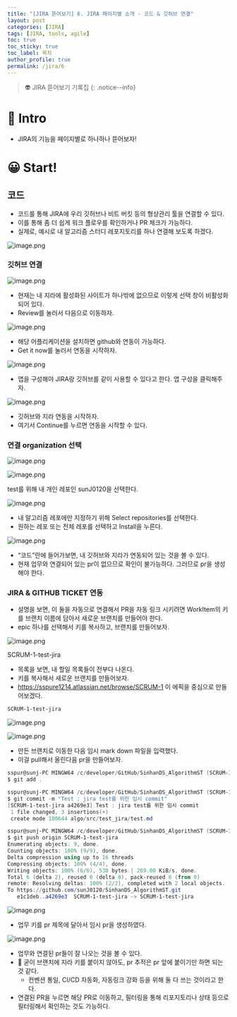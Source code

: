 ```yaml
---
title: "[JIRA 뜯어보기] 6. JIRA 페이지별 소개 - 코드 & 깃허브 연결"
layout: post
categories: [JIRA]
tags: [JIRA, tools, agile]
toc: true
toc_sticky: true
toc_label: 목차
author_profile: true
permalink: /jira/6
---
```


> 👽 JIRA 뜯어보기 기록집
> {: .notice--info}

# 🤔 Intro

- JIRA의 기능을 페이지별로 하나하나 뜯어보자!

# 😀 Start!

## 코드

- 코드를 통해 JIRA에 우리 깃허브나 비트 버킷 등의 형상관리 툴을 연결할 수 있다.
- 이를 통해 좀 더 쉽게 워크 플로우를 확인하거나 PR 체크가 가능하다.
- 실제로, 예시로 내 알고리즘 스터디 레포지토리를 하나 연결해 보도록 하겠다.

![image.png](/images/2025-08-04-jira-code_and_github/1.png)

### 깃허브 연결

![image.png](/images/2025-08-04-jira-code_and_github/2.png)

- 현재는 내 지라에 활성화된 사이트가 하나밖에 없으므로 이렇게 선택 창이 비활성화 되어 있다.
- Review를 눌러서 다음으로 이동하자.

![image.png](/images/2025-08-04-jira-code_and_github/3.png)

- 해당 어플리케이션을 설치하면 github와 연동이 가능하다.
- Get it now를 눌러서 연동을 시작하자.

![image.png](/images/2025-08-04-jira-code_and_github/4.png)

- 앱을 구성해야 JIRA랑 깃허브를 같이 사용할 수 있다고 한다. 앱 구성을 클릭해주자.

![image.png](/images/2025-08-04-jira-code_and_github/5.png)

- 깃허브와 지라 연동을 시작하자.
- 여기서 Continue를 누르면 연동을 시작할 수 있다.

### 연결 organization 선택

![image.png](/images/2025-08-04-jira-code_and_github/6.png)

![image.png](/images/2025-08-04-jira-code_and_github/7.png)

test를 위해 내 개인 레포인 sunJ0120을 선택한다.

![image.png](/images/2025-08-04-jira-code_and_github/8.png)

- 내 알고리즘 레포에만 지정하기 위해 Select repositories를 선택한다.
- 원하는 레포 또는 전체 레포를 선택하고 Install을 누른다.

![image.png](/images/2025-08-04-jira-code_and_github/9.png)

- “코드”란에 들어가보면, 내 깃허브와 지라가 연동되어 있는 것을 볼 수 있다.
- 현재 업무와 연결되어 있는 pr이 없으므로 확인이 불가능하다. 그러므로 pr을 생성해야 한다.

### JIRA & GITHUB TICKET 연동

- 설명을 보면, 이 둘을 자동으로 연결해서 PR을 자동 링크 시키려면 WorkItem의 키를 브랜치 이름에 담아서 새로운 브랜치를 만들어야 한다.
- epic 하나를 선택해서 키를 복사하고, 브랜치를 만들어보자.

![image.png](/images/2025-08-04-jira-code_and_github/10.png)

SCRUM-1-test-jira

- 목록을 보면, 내 할일 목록들이 전부다 나온다.
- 키를 복사해서 새로운 브랜치를 만들어보자.
- https://sspure1214.atlassian.net/browse/SCRUM-1 이 에픽을 중심으로 만들어보겠다.

```PowerShell
SCRUM-1-test-jira
```

![image.png](/images/2025-08-04-jira-code_and_github/11.png)

![image.png](/images/2025-08-04-jira-code_and_github/12.png)

- 만든 브랜치로 이동한 다음 임시 mark down 파일을 입력했다.
- 이걸 pull해서 올린다음 pr을 만들어보자.

```PowerShell
sspur@sunj-PC MINGW64 /c/developer/GitHub/SinhanDS_AlgorithmST (SCRUM-1-test-jira)
$ git add .

sspur@sunj-PC MINGW64 /c/developer/GitHub/SinhanDS_AlgorithmST (SCRUM-1-test-jira)
$ git commit -m "Test : jira test를 위한 임시 commit"
[SCRUM-1-test-jira a4269e3] Test : jira test를 위한 임시 commit
 1 file changed, 3 insertions(+)
 create mode 100644 algo/src/test_jira/test.md

sspur@sunj-PC MINGW64 /c/developer/GitHub/SinhanDS_AlgorithmST (SCRUM-1-test-jira)
$ git push origin SCRUM-1-test-jira
Enumerating objects: 9, done.
Counting objects: 100% (9/9), done.
Delta compression using up to 16 threads
Compressing objects: 100% (4/4), done.
Writing objects: 100% (6/6), 538 bytes | 269.00 KiB/s, done.
Total 6 (delta 2), reused 0 (delta 0), pack-reused 0 (from 0)
remote: Resolving deltas: 100% (2/2), completed with 2 local objects.
To https://github.com/sunJ0120/SinhanDS_AlgorithmST.git
   e1c1deb..a4269e3  SCRUM-1-test-jira -> SCRUM-1-test-jira

```

![image.png](/images/2025-08-04-jira-code_and_github/13.png)

- 업무 키를 pr 제목에 달아서 임시 pr을 생성하였다.

![image.png](/images/2025-08-04-jira-code_and_github/14.png)

- 업무와 연결된 pr들이 잘 나오는 것을 볼 수 있다.
- 📌 굳이 브랜치에 지라 키를 붙이지 않아도, pr 추적은 pr 앞에 붙이기만 하면 되는 것 같다.
  - 컨벤션 통일, CI/CD 자동화, 자동링크 강화 등을 위해 둘 다 쓰는 것이라고 한다.
- 연결된 PR을 누르면 해당 PR로 이동하고, 필터링을 통해 리포지토리나 상태 등으로 필터링해서 확인하는 것도 가능하다.
